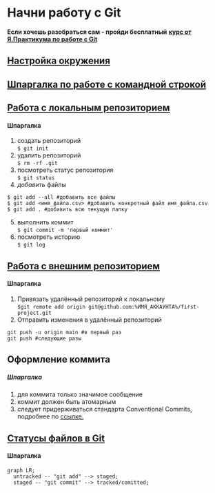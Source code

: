 # Начни работу с Git

**Если хочешь разобраться сам - пройди бесплатный** [**курс от Я.Практикума по работе с Git**](https://practicum.yandex.ru/git-basics/ "Ссылка на курс")

## [Настройка окружения](https://practicum.yandex.ru/trainer/git-basics/lesson/2b82fb35-f581-4cd4-8806-c2a780e53347/ "Настройка окружения")

## [Шпаргалка по работе с командной строкой](https://practicum.yandex.ru/trainer/git-basics/lesson/fe0bcd71-f592-423b-bb81-27c37a6a115b "Работа с командной строкой")

## [Работа с локальным репозиторием](https://practicum.yandex.ru/trainer/git-basics/lesson/d05904f6-dc63-49cd-904b-3197a363f3c3/ "Работа с локальным репозиторием")

#### Шпаргалка
1. создать репозиторий  
```$ git init```
2. удалить репозиторий  
```$ rm -rf .git```
3. посмотреть статус репозитория  
```$ git status```
4. _добавить_ файлы  
```
$ git add --all #добавить все файлы
$ git add <имя_файла.csv> #добавить конкретный файл имя_файла.csv
$ git add . #добавить всю текущую папку
```
5. выполнить коммит  
```$ git commit -m 'первый коммит'```
6. посмотреть историю  
```$ git log```

## [Работа с внешним репозиторием](https://practicum.yandex.ru/trainer/git-basics/lesson/19d174db-bd33-4307-a8e7-61b749a1639c/ "Работа с внешним репозиторием")

#### Шпаргалка
1. Привязать удалённый репозиторий к локальному  
```$git remote add origin git@github.com:%ИМЯ_АККАУНТА%/first-project.git```
2. Отправить изменения в удалённый репозиторий  
```
git push -u origin main #в первый раз
git push #следующие разы
```

## Оформление коммита

##### Шпаргалка  
1. для коммита только значимое сообщение
2. коммит должен быть атомарным
3. следует придерживаться стандарта Conventional Commits, подробнее по [ссылке.](https://www.conventionalcommits.org/ru/v1.0.0-beta.4/#%D1%81%D0%BF%D0%B5%D1%86%D0%B8%D1%84%D0%B8%D0%BA%D0%B0%D1%86%D0%B8%D1%8F "Conventional Commits")

## [Статусы файлов в Git](https://practicum.yandex.ru/trainer/git-basics/lesson/860e0bf4-ebd6-4e13-87fa-f76d92cfd11f/ "Статусы файлов в Git")

#### Шпаргалка
```mermaid
graph LR;
  untracked -- "git add" --> staged;
  staged -- "git commit" --> tracked/comitted;
```

